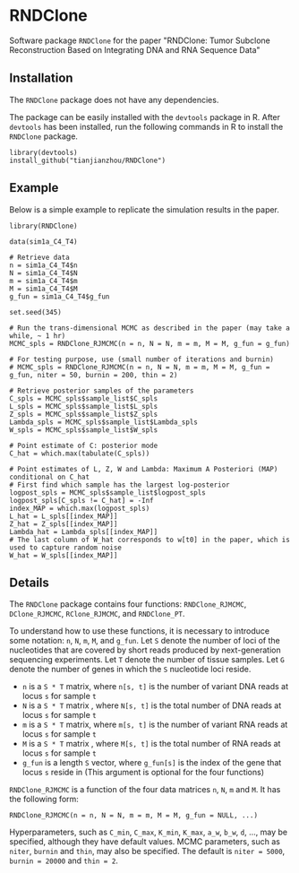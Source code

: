# RNDClone
Software package `RNDClone` for the paper "RNDClone: Tumor Subclone Reconstruction Based on Integrating DNA and RNA Sequence Data"

## Installation
The `RNDClone` package does not have any dependencies.

The package can be easily installed with the `devtools` package in R. After `devtools` has been installed, run the following commands in R to install the `RNDClone` package.
```
library(devtools)
install_github("tianjianzhou/RNDClone")
```


## Example
Below is a simple example to replicate the simulation results in the paper.

```
library(RNDClone)

data(sim1a_C4_T4)

# Retrieve data
n = sim1a_C4_T4$n
N = sim1a_C4_T4$N
m = sim1a_C4_T4$m
M = sim1a_C4_T4$M
g_fun = sim1a_C4_T4$g_fun

set.seed(345)

# Run the trans-dimensional MCMC as described in the paper (may take a while, ~ 1 hr)
MCMC_spls = RNDClone_RJMCMC(n = n, N = N, m = m, M = M, g_fun = g_fun)

# For testing purpose, use (small number of iterations and burnin)
# MCMC_spls = RNDClone_RJMCMC(n = n, N = N, m = m, M = M, g_fun = g_fun, niter = 50, burnin = 200, thin = 2)

# Retrieve posterior samples of the parameters
C_spls = MCMC_spls$sample_list$C_spls
L_spls = MCMC_spls$sample_list$L_spls
Z_spls = MCMC_spls$sample_list$Z_spls
Lambda_spls = MCMC_spls$sample_list$Lambda_spls
W_spls = MCMC_spls$sample_list$W_spls

# Point estimate of C: posterior mode
C_hat = which.max(tabulate(C_spls))

# Point estimates of L, Z, W and Lambda: Maximum A Posteriori (MAP) conditional on C_hat
# First find which sample has the largest log-posterior
logpost_spls = MCMC_spls$sample_list$logpost_spls
logpost_spls[C_spls != C_hat] = -Inf
index_MAP = which.max(logpost_spls)
L_hat = L_spls[[index_MAP]]
Z_hat = Z_spls[[index_MAP]]
Lambda_hat = Lambda_spls[[index_MAP]]
# The last column of W_hat corresponds to w[t0] in the paper, which is used to capture random noise
W_hat = W_spls[[index_MAP]]
```


## Details
The `RNDClone` package contains four functions: `RNDClone_RJMCMC`, `DClone_RJMCMC`, `RClone_RJMCMC`, and `RNDClone_PT`.

To understand how to use these functions, it is necessary to introduce some notation: `n`, `N`, `m`, `M`, and `g_fun`. Let `S` denote the number of loci of the nucleotides that are covered by short reads produced by next-generation sequencing experiments. Let `T` denote the number of tissue samples. Let `G` denote the number of genes in which the `S` nucleotide loci reside.

- `n` is a `S * T` matrix, where `n[s, t]` is the number of variant DNA reads at locus `s` for sample `t`
- `N` is a `S * T` matrix , where `N[s, t]` is the total number of DNA reads at locus `s` for sample `t`
- `m` is a `S * T` matrix, where `m[s, t]` is the number of variant RNA reads at locus `s` for sample `t`
- `M` is a `S * T` matrix , where `M[s, t]` is the total number of RNA reads at locus `s` for sample `t`
- `g_fun` is a length `S` vector, where `g_fun[s]` is the index of the gene that locus `s` reside in (This argument is optional for the four functions)


`RNDClone_RJMCMC` is a function of the four data matrices `n`, `N`, `m` and `M`. It has the following form:
```
RNDClone_RJMCMC(n = n, N = N, m = m, M = M, g_fun = NULL, ...)
```
Hyperparameters, such as `C_min`, `C_max`, `K_min`, `K_max`, `a_w`, `b_w`, `d`, ..., may be specified, although they have default values. MCMC parameters, such as `niter`, `burnin` and `thin`, may also be specified. The default is `niter = 5000`, `burnin = 20000` and `thin = 2`.

